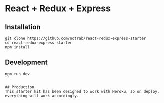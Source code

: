 # React + Redux + Express

## Installation
```
git clone https://github.com/notrab/react-redux-express-starter
cd react-redux-express-starter
npm install
```

## Development

```
npm run dev
``

## Production
This starter kit has been designed to work with Heroku, so on deploy, everything will work accordingly.
